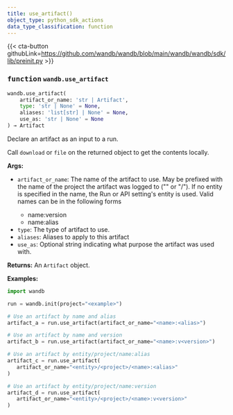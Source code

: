 ```yaml
---
title: use_artifact()
object_type: python_sdk_actions
data_type_classification: function
---
```


{{< cta-button githubLink=https://github.com/wandb/wandb/blob/main/wandb/wandb/sdk/lib/preinit.py >}}




### <kbd>function</kbd> `wandb.use_artifact`

```python
wandb.use_artifact(
    artifact_or_name: 'str | Artifact',
    type: 'str | None' = None,
    aliases: 'list[str] | None' = None,
    use_as: 'str | None' = None
) → Artifact
```

Declare an artifact as an input to a run. 

Call `download` or `file` on the returned object to get the contents locally. 



**Args:**
 
 - `artifact_or_name`:  The name of the artifact to use. May be prefixed  with the name of the project the artifact was logged to  ("<entity>" or "<entity>/<project>"). If no  entity is specified in the name, the Run or API setting's entity is used.  Valid names can be in the following forms 
    - name:version 
    - name:alias 
 - `type`:  The type of artifact to use. 
 - `aliases`:  Aliases to apply to this artifact 
 - `use_as`:  Optional string indicating what purpose the artifact was  used with. 



**Returns:**
 An `Artifact` object. 



**Examples:**
 ```python
import wandb

run = wandb.init(project="<example>")

# Use an artifact by name and alias
artifact_a = run.use_artifact(artifact_or_name="<name>:<alias>")

# Use an artifact by name and version
artifact_b = run.use_artifact(artifact_or_name="<name>:v<version>")

# Use an artifact by entity/project/name:alias
artifact_c = run.use_artifact(
    artifact_or_name="<entity>/<project>/<name>:<alias>"
)

# Use an artifact by entity/project/name:version
artifact_d = run.use_artifact(
    artifact_or_name="<entity>/<project>/<name>:v<version>"
)
``` 
